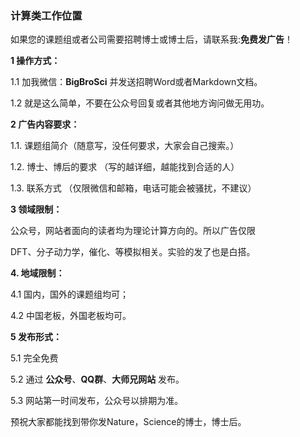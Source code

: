 ### 计算类工作位置



如果您的课题组或者公司需要招聘博士或博士后，请联系我:**免费发广告**！



**1 操作方式：**

 

1.1 加我微信：**BigBroSci** 并发送招聘Word或者Markdown文档。

1.2 就是这么简单，不要在公众号回复或者其他地方询问做无用功。



**2 广告内容要求：**



1.1. 课题组简介（随意写，没任何要求，大家会自己搜索。）

1.2. 博士、博后的要求 （写的越详细，越能找到合适的人）

1.3. 联系方式 （仅限微信和邮箱，电话可能会被骚扰，不建议）



**3 领域限制：**



公众号，网站者面向的读者均为理论计算方向的。所以广告仅限

DFT、分子动力学，催化、等模拟相关。实验的发了也是白搭。



**4. 地域限制：**



4.1 国内，国外的课题组均可；

4.2 中国老板，外国老板均可。



**5 发布形式：** 



5.1 完全免费 

5.2 通过 **公众号**、**QQ群**、**大师兄网站** 发布。

5.3 网站第一时间发布，公众号以排期为准。



预祝大家都能找到带你发Nature，Science的博士，博士后。